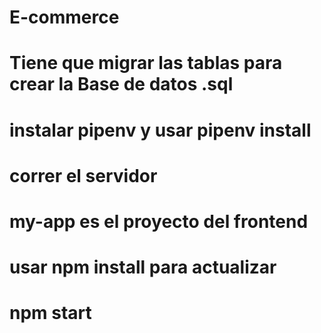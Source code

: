 # E-commerce


# Tiene que migrar las tablas para crear la Base de datos .sql
# instalar pipenv y usar pipenv install
# correr el servidor

# my-app es el proyecto del frontend
# usar npm install para actualizar
# npm start

